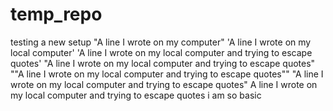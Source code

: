 # temp_repo
testing a new setup
"A line I wrote on my computer" 
'A line I wrote on my local computer' 
'A line I wrote on my local computer and trying to escape quotes' 
"A line I wrote on my local computer and trying to escape quotes" 
""A line I wrote on my local computer and trying to escape quotes"" 
\"A line I wrote on my local computer and trying to escape quotes\" 
A line I wrote on my local computer and trying to escape quotes i am so basic 
